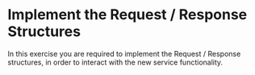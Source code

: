 # Implement the Request / Response Structures 

In this exercise you are required to implement the Request / Response structures, in order to interact with the new service functionality.
